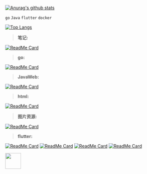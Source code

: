 
[![Anurag's github stats](https://github-readme-stats.vercel.app/api?username=axinger&show_icons=true&theme=cobalt&title_color=0xFF87CEEB)](https://github.com/axinger/axinger)

`go` `Java` `flutter` `docker`

[![Top Langs](https://github-readme-stats.vercel.app/api/top-langs/?username=axinger&layout=compact)](https://github.com/axinger/axinger.git)


> **笔记:** 
> 
[![ReadMe Card](https://github-readme-stats.vercel.app/api/pin/?username=axinger&repo=README)](https://github.com/axinger/README.git)

> **go:**

[![ReadMe Card](https://github-readme-stats.vercel.app/api/pin/?username=axinger&repo=ax-go-web)](https://github.com/axinger/ax-go-web.git)


> **JavaWeb:** 

[![ReadMe Card](https://github-readme-stats.vercel.app/api/pin/?username=axinger&repo=ax-spring-boot-demo)](https://github.com/axinger/ax-spring-boot-demo.git)

> **html:** 

[![ReadMe Card](https://github-readme-stats.vercel.app/api/pin/?username=axinger&repo=ax-html-demo)](https://github.com/axinger/ax-html-demo.git)


> **图片资源:**

[![ReadMe Card](https://github-readme-stats.vercel.app/api/pin/?username=axinger&repo=ax_picture)](https://github.com/axinger/ax_picture.git)


> **flutter:** 

[![ReadMe Card](https://github-readme-stats.vercel.app/api/pin/?username=axinger&repo=ax_flutter_demo)](https://github.com/axinger/ax_flutter_demo.git)
[![ReadMe Card](https://github-readme-stats.vercel.app/api/pin/?username=axinger&repo=ax_flutter_util)](https://github.com/axinger/ax_flutter_util.git)
[![ReadMe Card](https://github-readme-stats.vercel.app/api/pin/?username=axinger&repo=ax_flutter_plugin)](https://github.com/axinger/ax_flutter_plugin.git)
[![ReadMe Card](https://github-readme-stats.vercel.app/api/pin/?username=axinger&repo=ax_flutter_toast)](https://github.com/axinger/ax_flutter_toast.git)



<img src="https://s1.ax1x.com/2020/10/24/BZwJ8x.png" width=50>


<!--


<img src="https://raw.githubusercontent.com/axinger/picture/main/icon_orange.png" />

**axinger/axinger** is a ✨ _special_ ✨ repository because its `README.md` (this file) appears on your GitHub profile.

Here are some ideas to get you started:

- 🔭 I’m currently working on ...
- 🌱 I’m currently learning ...
- 👯 I’m looking to collaborate on ...
- 🤔 I’m looking for help with ...
- 💬 Ask me about ...
- 📫 How to reach me: ...
- 😄 Pronouns: ...
- ⚡ Fun fact: ...
-->
